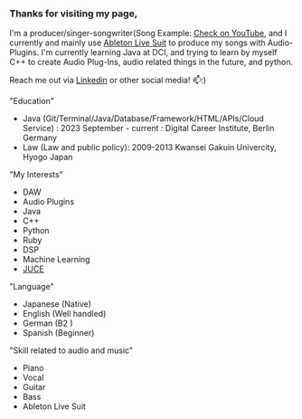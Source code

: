 ### Thanks for visiting my page,

<!--
**chizuru-nina-yamauchi/chizuru-nina-yamauchi** is a ✨ _special_ ✨ repository because its `README.md` (this file) appears on your GitHub profile.

Here are some ideas to get you started:

- 🔭 I’m currently working on ...
- 🌱 I’m currently learning ...
- 👯 I’m looking to collaborate on ...
- 🤔 I’m looking for help with ...
- 💬 Ask me about ...
- 📫 How to reach me: ...
- 😄 Pronouns: ...
- ⚡ Fun fact: ...
-->

I'm a producer/singer-songwriter(Song Example: [Check on YouTube](https://youtu.be/HMfoVSGNIHU?feature=shared), and I currently and mainly use [Ableton Live Suit](https://www.ableton.com/en/live/) to produce my songs with Audio-Plugins.
I'm currently learning Java at DCI, and trying to learn by myself C++ to create Audio Plug-Ins, audio related things in the future, and python.

Reach me out via [Linkedin](https://www.linkedin.com/in/chizuru-nina-yamauchi-3772b4116/) or other social media! 📫:)

"Education"
- Java (Git/Terminal/Java/Database/Framework/HTML/APIs/Cloud Service) : 2023 September - current : Digital Career Institute, Berlin Germany
- Law (Law and public policy): 2009-2013 Kwansei Gakuin Univercity, Hyogo  Japan

"My Interests"

- DAW
- Audio Plugins
- Java
- C++
- Python
- Ruby
- DSP
- Machine Learning
- [JUCE](https://juce.com/)

"Language"
- Japanese (Native)
- English (Well handled)
- German (B2 )
- Spanish (Beginner)

"Skill related to audio and music"
- Piano
- Vocal
- Guitar
- Bass
- Ableton Live Suit


